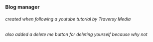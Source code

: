 ### Blog manager 
###### created when following a youtube tutorial by Traversy Media

###### also added a delete me button for deleting yourself because why not